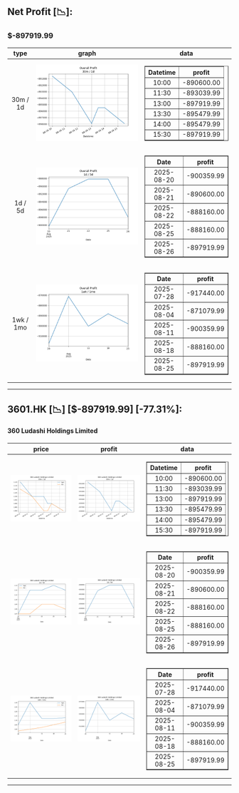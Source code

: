 ## Net Profit [📉]:
### $-897919.99
|type|graph|data|
|:---:|:---:|:---:|
|30m / 1d|![net_profit](image/overall_30m-1d.png)|<table border="1" class="dataframe"> <thead> <tr style="text-align: center;"> <th>Datetime</th> <th>profit</th> </tr> </thead> <tbody> <tr> <td>10:00</td> <td>-890600.00</td> </tr> <tr> <td>11:30</td> <td>-893039.99</td> </tr> <tr> <td>13:00</td> <td>-897919.99</td> </tr> <tr> <td>13:30</td> <td>-895479.99</td> </tr> <tr> <td>14:00</td> <td>-895479.99</td> </tr> <tr> <td>15:30</td> <td>-897919.99</td> </tr> </tbody></table>|
|1d / 5d|![net_profit](image/overall_1d-5d.png)|<table border="1" class="dataframe"> <thead> <tr style="text-align: center;"> <th>Date</th> <th>profit</th> </tr> </thead> <tbody> <tr> <td>2025-08-20</td> <td>-900359.99</td> </tr> <tr> <td>2025-08-21</td> <td>-890600.00</td> </tr> <tr> <td>2025-08-22</td> <td>-888160.00</td> </tr> <tr> <td>2025-08-25</td> <td>-888160.00</td> </tr> <tr> <td>2025-08-26</td> <td>-897919.99</td> </tr> </tbody></table>|
|1wk / 1mo|![net_profit](image/overall_1wk-1mo.png)|<table border="1" class="dataframe"> <thead> <tr style="text-align: center;"> <th>Date</th> <th>profit</th> </tr> </thead> <tbody> <tr> <td>2025-07-28</td> <td>-917440.00</td> </tr> <tr> <td>2025-08-04</td> <td>-871079.99</td> </tr> <tr> <td>2025-08-11</td> <td>-900359.99</td> </tr> <tr> <td>2025-08-18</td> <td>-888160.00</td> </tr> <tr> <td>2025-08-25</td> <td>-897919.99</td> </tr> </tbody></table>|
---
## 3601.HK [📉] [$-897919.99] [-77.31%]:
#### 360 Ludashi Holdings Limited
|price|profit|data|
|:---:|:---:|:---:|
|![price](image/3601.HK_30m-1d_price.png)|![profit](image/3601.HK_30m-1d_profit.png)|<table border="1" class="dataframe"> <thead> <tr style="text-align: center;"> <th>Datetime</th> <th>profit</th> </tr> </thead> <tbody> <tr> <td>10:00</td> <td>-890600.00</td> </tr> <tr> <td>11:30</td> <td>-893039.99</td> </tr> <tr> <td>13:00</td> <td>-897919.99</td> </tr> <tr> <td>13:30</td> <td>-895479.99</td> </tr> <tr> <td>14:00</td> <td>-895479.99</td> </tr> <tr> <td>15:30</td> <td>-897919.99</td> </tr> </tbody></table>|
|![price](image/3601.HK_1d-5d_price.png)|![profit](image/3601.HK_1d-5d_profit.png)|<table border="1" class="dataframe"> <thead> <tr style="text-align: center;"> <th>Date</th> <th>profit</th> </tr> </thead> <tbody> <tr> <td>2025-08-20</td> <td>-900359.99</td> </tr> <tr> <td>2025-08-21</td> <td>-890600.00</td> </tr> <tr> <td>2025-08-22</td> <td>-888160.00</td> </tr> <tr> <td>2025-08-25</td> <td>-888160.00</td> </tr> <tr> <td>2025-08-26</td> <td>-897919.99</td> </tr> </tbody></table>|
|![price](image/3601.HK_1wk-1mo_price.png)|![profit](image/3601.HK_1wk-1mo_profit.png)|<table border="1" class="dataframe"> <thead> <tr style="text-align: center;"> <th>Date</th> <th>profit</th> </tr> </thead> <tbody> <tr> <td>2025-07-28</td> <td>-917440.00</td> </tr> <tr> <td>2025-08-04</td> <td>-871079.99</td> </tr> <tr> <td>2025-08-11</td> <td>-900359.99</td> </tr> <tr> <td>2025-08-18</td> <td>-888160.00</td> </tr> <tr> <td>2025-08-25</td> <td>-897919.99</td> </tr> </tbody></table>|
---
